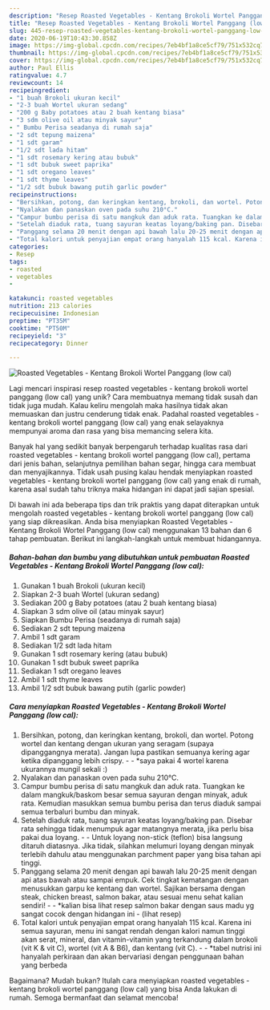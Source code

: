 ```yaml
---
description: "Resep Roasted Vegetables - Kentang Brokoli Wortel Panggang (low cal) yang Enak Banget"
title: "Resep Roasted Vegetables - Kentang Brokoli Wortel Panggang (low cal) yang Enak Banget"
slug: 445-resep-roasted-vegetables-kentang-brokoli-wortel-panggang-low-cal-yang-enak-banget
date: 2020-06-19T10:43:30.858Z
image: https://img-global.cpcdn.com/recipes/7eb4bf1a8ce5cf79/751x532cq70/roasted-vegetables-kentang-brokoli-wortel-panggang-low-cal-foto-resep-utama.jpg
thumbnail: https://img-global.cpcdn.com/recipes/7eb4bf1a8ce5cf79/751x532cq70/roasted-vegetables-kentang-brokoli-wortel-panggang-low-cal-foto-resep-utama.jpg
cover: https://img-global.cpcdn.com/recipes/7eb4bf1a8ce5cf79/751x532cq70/roasted-vegetables-kentang-brokoli-wortel-panggang-low-cal-foto-resep-utama.jpg
author: Paul Ellis
ratingvalue: 4.7
reviewcount: 14
recipeingredient:
- "1 buah Brokoli ukuran kecil"
- "2-3 buah Wortel ukuran sedang"
- "200 g Baby potatoes atau 2 buah kentang biasa"
- "3 sdm olive oil atau minyak sayur"
- " Bumbu Perisa seadanya di rumah saja"
- "2 sdt tepung maizena"
- "1 sdt garam"
- "1/2 sdt lada hitam"
- "1 sdt rosemary kering atau bubuk"
- "1 sdt bubuk sweet paprika"
- "1 sdt oregano leaves"
- "1 sdt thyme leaves"
- "1/2 sdt bubuk bawang putih garlic powder"
recipeinstructions:
- "Bersihkan, potong, dan keringkan kentang, brokoli, dan wortel. Potong wortel dan kentang dengan ukuran yang seragam (supaya dipanggangnya merata). Jangan lupa pastikan semuanya kering agar ketika dipanggang lebih crispy.  *saya pakai 4 wortel karena ukurannya mungil sekali :)"
- "Nyalakan dan panaskan oven pada suhu 210°C."
- "Campur bumbu perisa di satu mangkuk dan aduk rata. Tuangkan ke dalam mangkuk/baskom besar semua sayuran dengan minyak, aduk rata. Kemudian masukkan semua bumbu perisa dan terus diaduk sampai semua terbaluri bumbu dan minyak."
- "Setelah diaduk rata, tuang sayuran keatas loyang/baking pan. Disebar rata sehingga tidak menumpuk agar matangnya merata, jika perlu bisa pakai dua loyang.   Untuk loyang non-stick (teflon) bisa langsung ditaruh diatasnya. Jika tidak, silahkan melumuri loyang dengan minyak terlebih dahulu atau menggunakan parchment paper yang bisa tahan api tinggi."
- "Panggang selama 20 menit dengan api bawah lalu 20-25 menit dengan api atas bawah atau sampai empuk. Cek tingkat kematangan dengan menusukkan garpu ke kentang dan wortel. Sajikan bersama dengan steak, chicken breast, salmon bakar, atau sesuai menu sehat kalian sendiri!  *kalian bisa lihat resep salmon bakar dengan saus madu yg sangat cocok dengan hidangan ini             (lihat resep)"
- "Total kalori untuk penyajian empat orang hanyalah 115 kcal. Karena ini semua sayuran, menu ini sangat rendah dengan kalori namun tinggi akan serat, mineral, dan vitamin-vitamin yang terkandung dalam brokoli (vit K &amp; vit C), wortel (vit A &amp; B6), dan kentang (vit C).  *tabel nutrisi ini hanyalah perkiraan dan akan bervariasi dengan penggunaan bahan yang berbeda"
categories:
- Resep
tags:
- roasted
- vegetables
- 

katakunci: roasted vegetables  
nutrition: 213 calories
recipecuisine: Indonesian
preptime: "PT35M"
cooktime: "PT50M"
recipeyield: "3"
recipecategory: Dinner

---
```



![Roasted Vegetables - Kentang Brokoli Wortel Panggang (low cal)](https://img-global.cpcdn.com/recipes/7eb4bf1a8ce5cf79/751x532cq70/roasted-vegetables-kentang-brokoli-wortel-panggang-low-cal-foto-resep-utama.jpg)

Lagi mencari inspirasi resep roasted vegetables - kentang brokoli wortel panggang (low cal) yang unik? Cara membuatnya memang tidak susah dan tidak juga mudah. Kalau keliru mengolah maka hasilnya tidak akan memuaskan dan justru cenderung tidak enak. Padahal roasted vegetables - kentang brokoli wortel panggang (low cal) yang enak selayaknya mempunyai aroma dan rasa yang bisa memancing selera kita.

Banyak hal yang sedikit banyak berpengaruh terhadap kualitas rasa dari roasted vegetables - kentang brokoli wortel panggang (low cal), pertama dari jenis bahan, selanjutnya pemilihan bahan segar, hingga cara membuat dan menyajikannya. Tidak usah pusing kalau hendak menyiapkan roasted vegetables - kentang brokoli wortel panggang (low cal) yang enak di rumah, karena asal sudah tahu triknya maka hidangan ini dapat jadi sajian spesial.




Di bawah ini ada beberapa tips dan trik praktis yang dapat diterapkan untuk mengolah roasted vegetables - kentang brokoli wortel panggang (low cal) yang siap dikreasikan. Anda bisa menyiapkan Roasted Vegetables - Kentang Brokoli Wortel Panggang (low cal) menggunakan 13 bahan dan 6 tahap pembuatan. Berikut ini langkah-langkah untuk membuat hidangannya.

<!--inarticleads1-->

##### Bahan-bahan dan bumbu yang dibutuhkan untuk pembuatan Roasted Vegetables - Kentang Brokoli Wortel Panggang (low cal):

1. Gunakan 1 buah Brokoli (ukuran kecil)
1. Siapkan 2-3 buah Wortel (ukuran sedang)
1. Sediakan 200 g Baby potatoes (atau 2 buah kentang biasa)
1. Siapkan 3 sdm olive oil (atau minyak sayur)
1. Siapkan  Bumbu Perisa (seadanya di rumah saja)
1. Sediakan 2 sdt tepung maizena
1. Ambil 1 sdt garam
1. Sediakan 1/2 sdt lada hitam
1. Gunakan 1 sdt rosemary kering (atau bubuk)
1. Gunakan 1 sdt bubuk sweet paprika
1. Sediakan 1 sdt oregano leaves
1. Ambil 1 sdt thyme leaves
1. Ambil 1/2 sdt bubuk bawang putih (garlic powder)




<!--inarticleads2-->

##### Cara menyiapkan Roasted Vegetables - Kentang Brokoli Wortel Panggang (low cal):

1. Bersihkan, potong, dan keringkan kentang, brokoli, dan wortel. Potong wortel dan kentang dengan ukuran yang seragam (supaya dipanggangnya merata). Jangan lupa pastikan semuanya kering agar ketika dipanggang lebih crispy. -  - *saya pakai 4 wortel karena ukurannya mungil sekali :)
1. Nyalakan dan panaskan oven pada suhu 210°C.
1. Campur bumbu perisa di satu mangkuk dan aduk rata. Tuangkan ke dalam mangkuk/baskom besar semua sayuran dengan minyak, aduk rata. Kemudian masukkan semua bumbu perisa dan terus diaduk sampai semua terbaluri bumbu dan minyak.
1. Setelah diaduk rata, tuang sayuran keatas loyang/baking pan. Disebar rata sehingga tidak menumpuk agar matangnya merata, jika perlu bisa pakai dua loyang.  -  - Untuk loyang non-stick (teflon) bisa langsung ditaruh diatasnya. Jika tidak, silahkan melumuri loyang dengan minyak terlebih dahulu atau menggunakan parchment paper yang bisa tahan api tinggi.
1. Panggang selama 20 menit dengan api bawah lalu 20-25 menit dengan api atas bawah atau sampai empuk. Cek tingkat kematangan dengan menusukkan garpu ke kentang dan wortel. Sajikan bersama dengan steak, chicken breast, salmon bakar, atau sesuai menu sehat kalian sendiri! -  - *kalian bisa lihat resep salmon bakar dengan saus madu yg sangat cocok dengan hidangan ini -             (lihat resep)
1. Total kalori untuk penyajian empat orang hanyalah 115 kcal. Karena ini semua sayuran, menu ini sangat rendah dengan kalori namun tinggi akan serat, mineral, dan vitamin-vitamin yang terkandung dalam brokoli (vit K &amp; vit C), wortel (vit A &amp; B6), dan kentang (vit C). -  - *tabel nutrisi ini hanyalah perkiraan dan akan bervariasi dengan penggunaan bahan yang berbeda




Bagaimana? Mudah bukan? Itulah cara menyiapkan roasted vegetables - kentang brokoli wortel panggang (low cal) yang bisa Anda lakukan di rumah. Semoga bermanfaat dan selamat mencoba!
